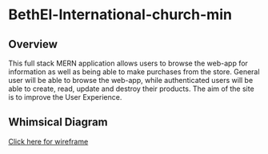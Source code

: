 # BethEl-International-church-min
## Overview

This full stack MERN application allows users to browse the web-app for information as well as being able to make purchases from the store.
General user will be able to browse the web-app, while authenticated users will be able to create, read, update and destroy their products. The aim of the site is to improve the User Experience.

## Whimsical Diagram

[Click here for wireframe](https://whimsical.com/bethel-church-ministry-LvNnRwWKiXBiZzBgX6JbCY)


